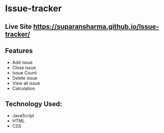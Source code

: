 # Issue-tracker

## Live Site https://suparansharma.github.io/Issue-tracker/

## Features

- Add issue
- Close issue
- Issue Count
- Delete issue
- View all issue
- Calculation


## Technology Used:
- JavaScript
- HTML
- CSS


